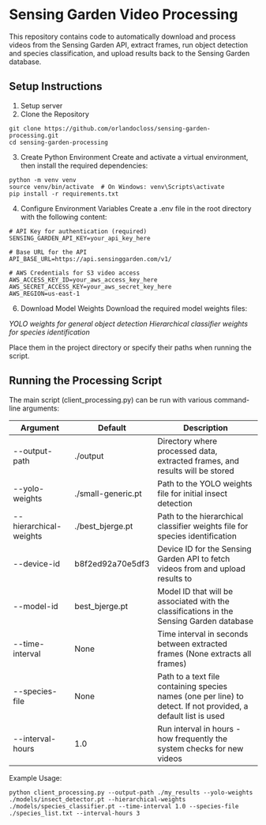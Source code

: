 # Sensing Garden Video Processing

This repository contains code to automatically download and process videos from the Sensing Garden API, extract frames, run object detection and species classification, and upload results back to the Sensing Garden database.

## Setup Instructions
1. Setup server
2. Clone the Repository
```
git clone https://github.com/orlandocloss/sensing-garden-processing.git
cd sensing-garden-processing
```

3. Create Python Environment
Create and activate a virtual environment, then install the required dependencies:
```
python -m venv venv
source venv/bin/activate  # On Windows: venv\Scripts\activate
pip install -r requirements.txt
```
4. Configure Environment Variables
Create a .env file in the root directory with the following content:
```
# API Key for authentication (required)
SENSING_GARDEN_API_KEY=your_api_key_here

# Base URL for the API
API_BASE_URL=https://api.sensinggarden.com/v1/

# AWS Credentials for S3 video access
AWS_ACCESS_KEY_ID=your_aws_access_key_here
AWS_SECRET_ACCESS_KEY=your_aws_secret_key_here
AWS_REGION=us-east-1
```

6. Download Model Weights
Download the required model weights files:

*YOLO weights for general object detection*
*Hierarchical classifier weights for species identification*

Place them in the project directory or specify their paths when running the script.

## Running the Processing Script

The main script (client_processing.py) can be run with various command-line arguments:

| Argument | Default | Description |
|----------|---------|-------------|
| --output-path | ./output | Directory where processed data, extracted frames, and results will be stored |
| --yolo-weights | ./small-generic.pt | Path to the YOLO weights file for initial insect detection |
| --hierarchical-weights | ./best_bjerge.pt | Path to the hierarchical classifier weights file for species identification |
| --device-id | b8f2ed92a70e5df3 | Device ID for the Sensing Garden API to fetch videos from and upload results to |
| --model-id | best_bjerge.pt | Model ID that will be associated with the classifications in the Sensing Garden database |
| --time-interval | None | Time interval in seconds between extracted frames (None extracts all frames) |
| --species-file | None | Path to a text file containing species names (one per line) to detect. If not provided, a default list is used |
| --interval-hours | 1.0 | Run interval in hours - how frequently the system checks for new videos |

Example Usage:
```
python client_processing.py --output-path ./my_results --yolo-weights ./models/insect_detector.pt --hierarchical-weights ./models/species_classifier.pt --time-interval 1.0 --species-file ./species_list.txt --interval-hours 3
```
